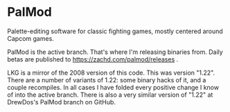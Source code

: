 # PalMod
Palette-editing software for classic fighting games, mostly centered around Capcom games.

PalMod is the active branch.  That's where I'm releasing binaries from.  Daily betas are published to https://zachd.com/palmod/releases .

LKG is a mirror of the 2008 version of this code.  This was version "1.22".  There are a number of variants of 1.22: some binary hacks of it, and a couple recompiles.  In all cases I have folded every positive change I know of into the active branch.  There is also a very similar version of "1.22" at DrewDos's PalMod branch on GitHub.
